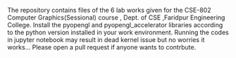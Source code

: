 The repository contains files of the 6 lab works given for the CSE-802 Computer Graphics(Sessional) course , Dept. of CSE ,Faridpur Engineering College.
Install the pyopengl and pyopengl_accelerator libraries according to the python version installed in your work environment.
Running the codes in jupyter notebook may result in dead kernel issue but no worries it works...
Please open a pull request if anyone wants to contrbute.
